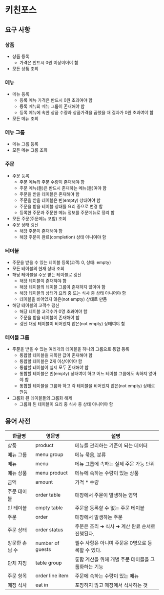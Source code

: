 # 키친포스

## 요구 사항

### 상품
* 상품 등록
   * 가격은 반드시 0원 이상이어야 함
* 모든 상품 조회

### 메뉴
* 메뉴 등록
  * 등록 메뉴 가격은 반드시 0원 초과여야 함
  * 등록 메뉴의 메뉴 그룹이 존재해야 함
  * 등록 메뉴에 속한 상품 수량과 상품가격을 곱했을 때 결과가 0원 초과여야 함
* 모든 메뉴 조회

### 메뉴 그룹
* 메뉴 그룹 등록
* 모든 메뉴 그룹 조회

### 주문
* 주문 등록
  * 주문 메뉴와 주문 수량이 존재해야 함
  * 주문 메뉴(들)은 반드시 존재하는 메뉴(들)여야 함
  * 주문을 받을 테이블은 존재해야 함
  * 주문을 받을 테이블은 빈(empty) 상태여야 함
  * 주문을 받을 테이블 상태를 요리 중으로 변경 함
  * 등록한 주문과 주문한 메뉴 정보를 주문메뉴로 정리 함
* 모든 주문(주문메뉴 포함) 조회
* 주문 상태 갱신
  * 해당 주문이 존재해야 함
  * 해당 주문이 완료(completion) 상태 아니여야 함
  
### 테이블
* 주문을 받을 수 있는 테이블 등록(고객: 0, 상태: empty)
* 모든 테이블의 현재 상태 조회
* 해당 테이블을 주문 받는 테이블로 갱신
  * 해당 테이블이 존재햐야 함
  * 해당 테이블의 테이블 그룹이 존재하지 않아야 함
  * 해당 테이블의 상태가 요리 중 또는 식사 중 상태 아니어야 함
  * 테이블을 비어있지 않은(not empty) 상태로 만듬
* 해당 테이블의 고객수 갱신
  * 해당 테이블 고객수가 0명 초과여야 함
  * 주문을 받을 테이블이 존재해야 함
  * 갱신 대상 테이블이 비어있지 않은(not empty) 상태여야 함

### 테이블 그룹
* 주문을 받을 수 있는 여러개의 테이블을 하나의 그룹으로 통합 등록
  * 통합할 테이블을 지목한 값이 존재해야 함
  * 통합할 테이블은 2개 이상이어야 함
  * 통합할 테이블이 실제 모두 존재해야 함
  * 통합할 테이블은 빈(empty) 상태여야 하고 어느 테이블 그룹에도 속하지 않아야 함
  * 통합할 테이블을 그룹화 하고 각 테이블을 비어있지 않은(not empty) 상태로 만듬
* 그룹화 된 테이블들의 그룹화 해제
  * 그룹화 된 테이블이 요리 중 식사 중 상태 아니어야 함
  
## 용어 사전

| 한글명 | 영문명 | 설명 |
| --- | --- | --- |
| 상품 | product | 메뉴를 관리하는 기준이 되는 데이터 |
| 메뉴 그룹 | menu group | 메뉴 묶음, 분류 |
| 메뉴 | menu | 메뉴 그룹에 속하는 실제 주문 가능 단위 |
| 메뉴 상품 | menu product | 메뉴에 속하는 수량이 있는 상품 |
| 금액 | amount | 가격 * 수량 |
| 주문 테이블 | order table | 매장에서 주문이 발생하는 영역 |
| 빈 테이블 | empty table | 주문을 등록할 수 없는 주문 테이블 |
| 주문 | order | 매장에서 발생하는 주문 |
| 주문 상태 | order status | 주문은 조리 ➜ 식사 ➜ 계산 완료 순서로 진행된다. |
| 방문한 손님 수 | number of guests | 필수 사항은 아니며 주문은 0명으로 등록할 수 있다. |
| 단체 지정 | table group | 통합 계산을 위해 개별 주문 테이블을 그룹화하는 기능 |
| 주문 항목 | order line item | 주문에 속하는 수량이 있는 메뉴 |
| 매장 식사 | eat in | 포장하지 않고 매장에서 식사하는 것 |
